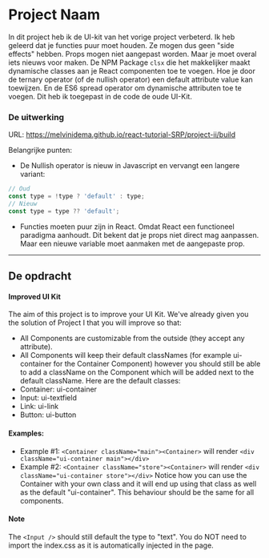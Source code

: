 # Project Naam

In dit project heb ik de UI-kit van het vorige project verbeterd.
Ik heb geleerd dat je functies puur moet houden. Ze mogen dus geen "side effects" hebben. Props mogen niet aangepast worden. Maar je moet overal iets nieuws voor maken. De NPM Package `clsx` die het makkelijker maakt dynamische classes aan je React componenten toe te voegen. Hoe je door de ternary operator (of de nullish operator) een default attribute value kan toewijzen. En de ES6 spread operator om dynamische attributen toe te voegen. Dit heb ik toegepast in de code de oude UI-Kit.

### De uitwerking
URL: https://melvinidema.github.io/react-tutorial-SRP/project-ii/build

Belangrijke punten:
- De Nullish operator is nieuw in Javascript en vervangt een langere variant:
```jsx
// Oud
const type = !type ? 'default' : type;
// Nieuw
const type = type ?? 'default';
```
- Functies moeten puur zijn in React. Omdat React een functioneel paradigma aanhoudt. Dit bekent dat je props niet direct mag aanpassen. Maar een nieuwe variable moet aanmaken met de aangepaste prop.

---
## De opdracht

#### Improved UI Kit
The aim of this project is to improve your UI Kit.
We've already given you the solution of Project I that you will improve so that:

- All Components are customizable from the outside (they accept any attribute).
- All Components will keep their default classNames (for example ui-container for the Container Component) however you should still be able to add a className on the Component which will be added next to the default className. Here are the default classes:
- Container: ui-container
- Input: ui-textfield
- Link: ui-link
- Button: ui-button

#### Examples:
- Example #1: `<Container className="main"><Container>` will render `<div className="ui-container main"></div>`
- Example #2: `<Container className="store"><Container>` will render `<div className="ui-container store"></div>`
  Notice how you can use the Container with your own class and it will end up using that class as well as the default "ui-container". This behaviour should be the same for all components.

#### Note
The `<Input />` should still default the type to "text".
You do NOT need to import the index.css as it is automatically injected in the page.
